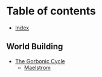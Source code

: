 # Table of contents

* [Index](README.md)

## World Building

* [The Gorbonic Cycle](world-building/the-gorbonic-cycle/README.md)
  * [Maelstrom](world-building/the-gorbonic-cycle/maelstrom.md)

